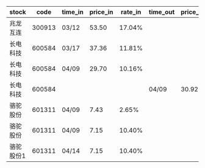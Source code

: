 |stock|code|time_in|price_in|rate_in|time_out|price_out|rate_out|person|
|---|---|---|---|---|---|---|---|---|
|兆龙互连|300913|03/12|53.50|17.04%||||张浩|
|长电科技|600584|03/17|37.36|11.81%||||张浩|
|长电科技|600584|04/09|29.70|10.16%||||张浩|
|长电科技|600584||||04/09|30.92|10.41%|张浩|
|骆驼股份|601311|04/09|7.43|2.65%||||王军|
|骆驼股份|601311|04/09|7.15|10.40%||||王军|
|骆驼股份1|601311|04/14|7.15|10.40%||||王军|
